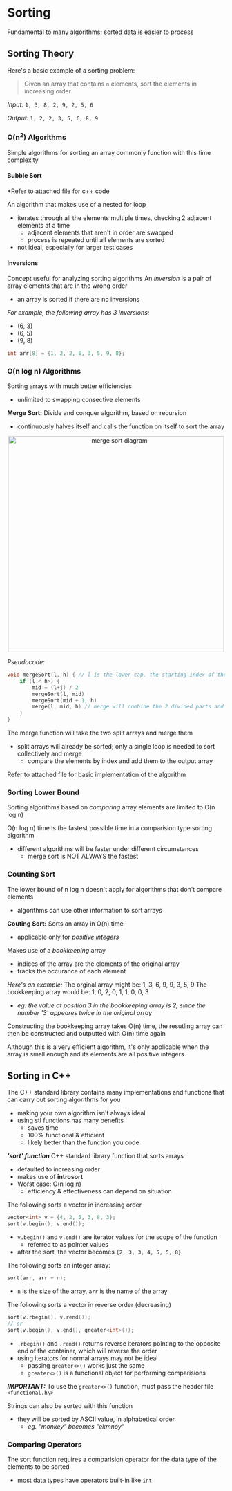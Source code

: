 # Sorting

Fundamental to many algorithms; sorted data is easier to process

## Sorting Theory

Here's a basic example of a sorting problem:
> Given an array that contains ```n``` elements, sort the elements in increasing order

*Input:* ```1, 3, 8, 2, 9, 2, 5, 6```

*Output:* ```1, 2, 2, 3, 5, 6, 8, 9```

### O(n<sup>2</sup>) Algorithms

Simple algorithms for sorting an array commonly function with this time complexity

#### Bubble Sort

*Refer to attached file for c++ code

An algorithm that makes use of a nested for loop
- iterates through all the elements multiple times, checking 2 adjacent elements at a time
    - adjacent elements that aren't in order are swapped
    - process is repeated until all elements are sorted
- not ideal, especially for larger test cases

#### Inversions

Concept useful for analyzing sorting algorithms
An *inversion* is a pair of array elements that are in the wrong order
- an array is sorted if there are no inversions

*For example, the following array has 3 inversions:*
- (6, 3)
- (6, 5)
- (9, 8)
```c++
int arr[8] = {1, 2, 2, 6, 3, 5, 9, 8};
```
### O(n log n) Algorithms

Sorting arrays with much better efficiencies
- unlimited to swapping consective elements

**Merge Sort:**
Divide and conquer algorithm, based on recursion
- continuously halves itself and calls the function on itself to sort the array

<p align="center">
    <img alt="merge sort diagram" width="500px" src="https://media.geeksforgeeks.org/wp-content/cdn-uploads/Merge-Sort-Tutorial.png" />
</p>

*Pseudocode:*
```c++
void mergeSort(l, h) { // l is the lower cap, the starting index of the array; h is the higher cap, the ending index of the array
    if (l < h>) {
        mid = (l+j) / 2
        mergeSort(l, mid)
        mergeSort(mid + 1, h)
        merge(l, mid, h) // merge will combine the 2 divided parts and sort them
    }
}
```

The merge function will take the two split arrays and merge them
- split arrays will already be sorted; only a single loop is needed to sort collectively and merge
    - compare the elements by index and add them to the output array

Refer to attached file for basic implementation of the algorithm

### Sorting Lower Bound
Sorting algorithms based on *comparing* array elements are limited to O(n log n)

O(n log n) time is the fastest possible time in a comparision type sorting algorithm
- different algorithms will be faster under different circumstances 
    - merge sort is NOT ALWAYS the fastest

### Counting Sort
The lower bound of n log n doesn't apply for algorithms that don't compare elements
- algorithms can use other information to sort arrays

**Couting Sort:**
Sorts an array in O(n) time
- applicable only for *positive integers*

Makes use of a *bookkeeping* array
- indices of the array are the elements of the original array
- tracks the occurance of each element

*Here's an example:*
The orginal array might be: 1, 3, 6, 9, 9, 3, 5, 9
The bookkeeping array would be: 1, 0, 2, 0, 1, 1, 0, 0, 3
- *eg. the value at position 3 in the bookkeeping array is 2, since the number '3' appeares twice in the original array*

Constructing the bookkeeping array takes O(n) time, the resutling array can then be constructed and outputted with O(n) time again

Although this is a very efficient algorithm, it's only applicable when the array is small enough and its elements are all positive integers

## Sorting in C++
The C++ standard library contains many implementations and functions that can carry out sorting algorithms for you
- making your own algorithm isn't always ideal
- using stl functions has many benefits
    - saves time
    - 100% functional & efficient
    - likely better than the function you code

***'sort' function***
C++ standard library function that sorts arrays
- defaulted to increasing order
- makes use of **introsort**
- Worst case: O(n log n)
    - efficiency & effectiveness can depend on situation

The following sorts a vector in increasing order
```c++
vector<int> v = {4, 2, 5, 3, 8, 3};
sort(v.begin(), v.end());
```
- ```v.begin()``` and ```v.end()``` are iterator values for the scope of the function
    - referred to as pointer values
- after the sort, the vector becomes ```{2, 3, 3, 4, 5, 5, 8}```

The following sorts an integer array:
```c++
sort(arr, arr + n);
```
- ```n``` is the size of the array, ```arr``` is the name of the array

The following sorts a vector in reverse order (decreasing)
```c++
sort(v.rbegin(), v.rend());
// or
sort(v.begin(), v.end(), greater<int>());
```
- ```.rbegin()``` and ```.rend()``` returns reverse iterators pointing to the opposite end of the container, which will reverse the order
- using iterators for normal arrays may not be ideal
    - passing ```greater<>()``` works just the same
    - ```greater<>()``` is a functional object for performing comparisions

***IMPORTANT:*** To use the ```greater<>()``` function, must pass the header file ```<functional.h\>```

Strings can also be sorted with this function
- they will be sorted by ASCII value, in alphabetical order
    - *eg. "monkey" becomes "ekmnoy"*

### Comparing Operators
The sort function requires a comparision operator for the data type of the elements to be sorted
- most data types have operators built-in like ```int```


